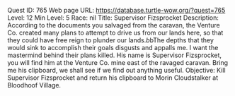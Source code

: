 Quest ID: 765
Web page URL: https://database.turtle-wow.org/?quest=765
Level: 12
Min Level: 5
Race: nil
Title: Supervisor Fizsprocket
Description: According to the documents you salvaged from the caravan, the Venture Co. created many plans to attempt to drive us from our lands here, so that they could have free reign to plunder our lands.$b$bThe depths that they would sink to accomplish their goals disgusts and appalls me. I want the mastermind behind their plans killed. His name is Supervisor Fizsprocket, you will find him at the Venture Co. mine east of the ravaged caravan. Bring me his clipboard, we shall see if we find out anything useful.
Objective: Kill Supervisor Fizsprocket and return his clipboard to Morin Cloudstalker at Bloodhoof Village.
